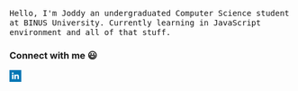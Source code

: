 <p>
  <samp>
  Hello, I'm Joddy an undergraduated Computer Science student at BINUS University. Currently learning in JavaScript environment and all of that stuff.
  </samp>
</p>

### Connect with me :smiley:
<a href="https://www.linkedin.com/in/joddy-hartono-a42940293/">
  <img align="left" alt="Linkedin" width="21px" src="https://raw.githubusercontent.com/edent/SuperTinyIcons/099dc12b59179d07d534069bc8551718f786d91a/images/svg/linkedin.svg" />
</a>
<br/><br/>

<!--
**joddyhartono/joddyhartono** is a ✨ _special_ ✨ repository because its `README.md` (this file) appears on your GitHub profile.

Here are some ideas to get you started:

- 🔭 I’m currently working on ...
- 🌱 I’m currently learning ...
- 👯 I’m looking to collaborate on ...
- 🤔 I’m looking for help with ...
- 💬 Ask me about ...
- 📫 How to reach me: ...
- 😄 Pronouns: ...
- ⚡ Fun fact: ...
-->

